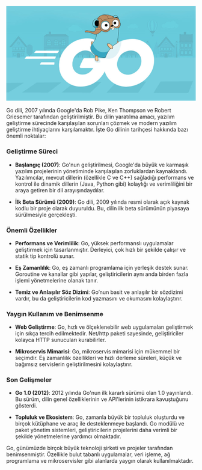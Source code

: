 ![Go](images/go-gezinti.png)

Go dili, 2007 yılında Google'da Rob Pike, Ken Thompson ve Robert Griesemer tarafından geliştirilmiştir. Bu dilin yaratılma amacı, yazılım geliştirme sürecinde karşılaşılan sorunları çözmek ve modern yazılım geliştirme ihtiyaçlarını karşılamaktır. İşte Go dilinin tarihçesi hakkında bazı önemli noktalar:

### Geliştirme Süreci
- **Başlangıç (2007)**: Go'nun geliştirilmesi, Google'da büyük ve karmaşık yazılım projelerinin yönetiminde karşılaşılan zorluklardan kaynaklandı. Yazılımcılar, mevcut dillerin (özellikle C ve C++) sağladığı performans ve kontrol ile dinamik dillerin (Java, Python gibi) kolaylığı ve verimliliğini bir araya getiren bir dil arayışındaydılar.

- **İlk Beta Sürümü (2009)**: Go dili, 2009 yılında resmi olarak açık kaynak kodlu bir proje olarak duyuruldu. Bu, dilin ilk beta sürümünün piyasaya sürülmesiyle gerçekleşti.

### Önemli Özellikler
- **Performans ve Verimlilik**: Go, yüksek performanslı uygulamalar geliştirmek için tasarlanmıştır. Derleyici, çok hızlı bir şekilde çalışır ve statik tip kontrolü sunar.

- **Eş Zamanlılık**: Go, eş zamanlı programlama için yerleşik destek sunar. Goroutine ve kanallar gibi yapılar, geliştiricilerin aynı anda birden fazla işlemi yönetmelerine olanak tanır.

- **Temiz ve Anlaşılır Söz Dizimi**: Go’nun basit ve anlaşılır bir sözdizimi vardır, bu da geliştiricilerin kod yazmasını ve okumasını kolaylaştırır.

### Yaygın Kullanım ve Benimsenme
- **Web Geliştirme**: Go, hızlı ve ölçeklenebilir web uygulamaları geliştirmek için sıkça tercih edilmektedir. Net/http paketi sayesinde, geliştiriciler kolayca HTTP sunucuları kurabilirler.

- **Mikroservis Mimarisi**: Go, mikroservis mimarisi için mükemmel bir seçimdir. Eş zamanlılık özellikleri ve hızlı derleme süreleri, küçük ve bağımsız servislerin geliştirilmesini kolaylaştırır.

### Son Gelişmeler
- **Go 1.0 (2012)**: 2012 yılında Go'nun ilk kararlı sürümü olan 1.0 yayınlandı. Bu sürüm, dilin genel özelliklerinin ve API'lerinin istikrara kavuştuğunu gösterdi.

- **Topluluk ve Ekosistem**: Go, zamanla büyük bir topluluk oluşturdu ve birçok kütüphane ve araç ile desteklenmeye başlandı. Go modülü ve paket yönetim sistemleri, geliştiricilerin projelerini daha verimli bir şekilde yönetmelerine yardımcı olmaktadır.

Go, günümüzde birçok büyük teknoloji şirketi ve projeler tarafından benimsenmiştir. Özellikle bulut tabanlı uygulamalar, veri işleme, ağ programlama ve mikroservisler gibi alanlarda yaygın olarak kullanılmaktadır.